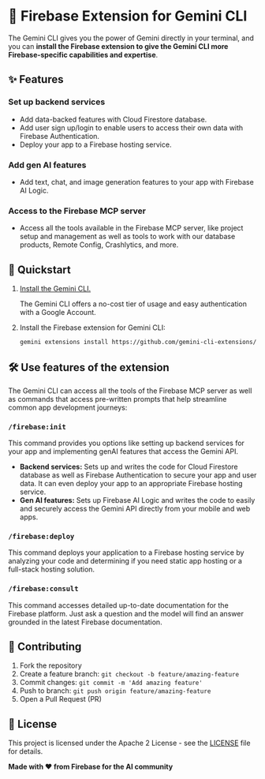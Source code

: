 # 🚀 Firebase Extension for Gemini CLI

The Gemini CLI gives you the power of Gemini directly in your terminal, and you can **install the Firebase extension to give the Gemini CLI more Firebase-specific capabilities and expertise**.

## ✨ Features

###  **Set up backend services**
- Add data-backed features with Cloud Firestore database.
- Add user sign up/login to enable users to access their own data with Firebase Authentication.
- Deploy your app to a Firebase hosting service.

### **Add gen AI features**
- Add text, chat, and image generation features to your app with Firebase AI Logic.

### **Access to the Firebase MCP server**
- Access all the tools available in the Firebase MCP server, like project setup and management as well as tools to work with our database products, Remote Config, Crashlytics, and more.

## 🚀 Quickstart

1. [Install the Gemini CLI.](https://github.com/google-gemini/gemini-cli)

   The Gemini CLI offers a no-cost tier of usage and easy authentication with a Google Account.

2. Install the Firebase extension for Gemini CLI:

   ```bash
   gemini extensions install https://github.com/gemini-cli-extensions/firebase
   ```

## 🛠️ Use features of the extension

The Gemini CLI can access all the tools of the Firebase MCP server as well as commands that access pre-written prompts that help streamline common app development journeys:

### `/firebase:init`
This command provides you options like setting up backend services for your app and implementing genAI features that access the Gemini API.

- **Backend services:** Sets up and writes the code for Cloud Firestore database as well as Firebase Authentication to secure your app and user data. It can even deploy your app to an appropriate Firebase hosting service.
- **Gen AI features:** Sets up Firebase AI Logic and writes the code to easily and securely access the Gemini API directly from your mobile and web apps.

### `/firebase:deploy`
This command deploys your application to a Firebase hosting service by analyzing your code and determining if you need static app hosting or a full-stack hosting solution.

### `/firebase:consult`
This command accesses detailed up-to-date documentation for the Firebase platform. Just ask a question and the model will find an answer grounded in the latest Firebase documentation.

## 🤝 Contributing

1. Fork the repository
2. Create a feature branch: `git checkout -b feature/amazing-feature`
3. Commit changes: `git commit -m 'Add amazing feature'`
4. Push to branch: `git push origin feature/amazing-feature`
5. Open a Pull Request (PR)

## 📄 License

This project is licensed under the Apache 2 License - see the [LICENSE](LICENSE) file for details.

**Made with ❤️ from Firebase for the AI community**
